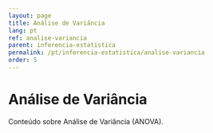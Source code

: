 ```yaml
---
layout: page
title: Análise de Variância
lang: pt
ref: analise-variancia
parent: inferencia-estatistica
permalink: /pt/inferencia-estatistica/analise-variancia
order: 5
---
```


# Análise de Variância

Conteúdo sobre Análise de Variância (ANOVA).

